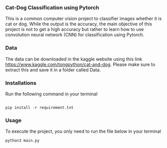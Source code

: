 ### Cat-Dog Classification using Pytorch

This is a common computer vision project to classifier images whether it is cat or dog. While the output is the accuracy, the main objective of this project is not to get a high accuracy but rather to learn how to use convolution neural network (CNN) for classification using Pytorch.

### Data
The data can be downloaded in the kaggle website using this link https://www.kaggle.com/tongpython/cat-and-dog. Please make sure to extract this and save it in a folder called Data.

### Installations

Run the following command in your terminal
```

pip install -r requirement.txt

```

### Usage

To execute the project, you only need to run the file below in your terminal

```
python3 main.py
```

